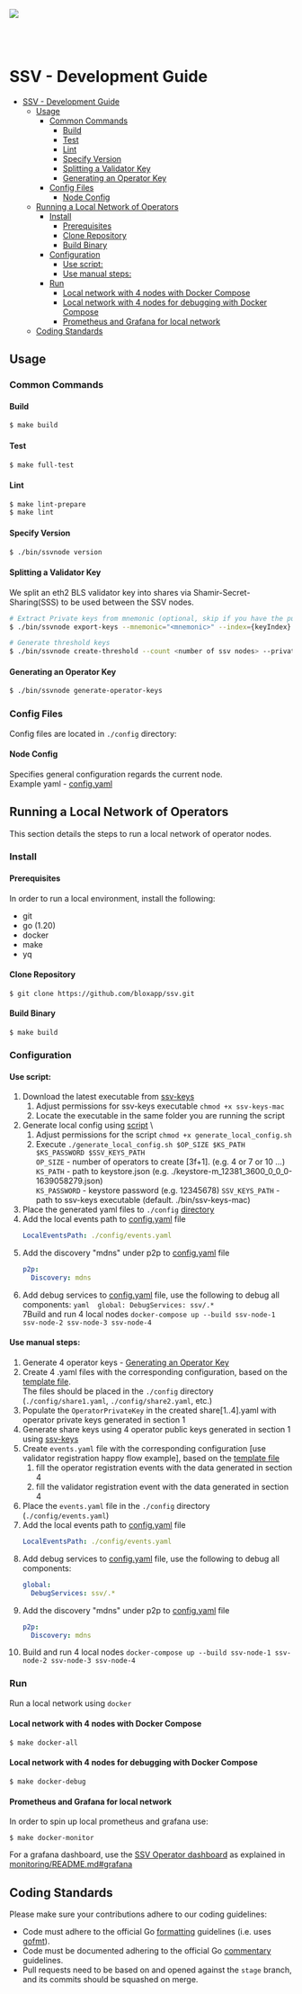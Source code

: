 [<img src="./resources/bloxstaking_header_image.png" >](https://www.bloxstaking.com/)

<br>
<br>

# SSV - Development Guide

- [SSV - Development Guide](#ssv---development-guide)
  - [Usage](#usage)
    - [Common Commands](#common-commands)
      - [Build](#build)
      - [Test](#test)
      - [Lint](#lint)
      - [Specify Version](#specify-version)
      - [Splitting a Validator Key](#splitting-a-validator-key)
      - [Generating an Operator Key](#generating-an-operator-key)
    - [Config Files](#config-files)
      - [Node Config](#node-config)
  - [Running a Local Network of Operators](#running-a-local-network-of-operators)
    - [Install](#install)
      - [Prerequisites](#prerequisites)
      - [Clone Repository](#clone-repository)
      - [Build Binary](#build-binary)
    - [Configuration](#configuration)
      - [Use script:](#use-script)
      - [Use manual steps:](#use-manual-steps)
    - [Run](#run)
      - [Local network with 4 nodes with Docker Compose](#local-network-with-4-nodes-with-docker-compose)
      - [Local network with 4 nodes for debugging with Docker Compose](#local-network-with-4-nodes-for-debugging-with-docker-compose)
      - [Prometheus and Grafana for local network](#prometheus-and-grafana-for-local-network)
  - [Coding Standards](#coding-standards)

## Usage

### Common Commands

#### Build

```bash
$ make build
```

#### Test

```bash
$ make full-test
```

#### Lint

```bash
$ make lint-prepare
$ make lint
```

#### Specify Version

```bash
$ ./bin/ssvnode version
```

#### Splitting a Validator Key

We split an eth2 BLS validator key into shares via Shamir-Secret-Sharing(SSS) to be used between the SSV nodes.

```bash
# Extract Private keys from mnemonic (optional, skip if you have the public/private keys )
$ ./bin/ssvnode export-keys --mnemonic="<mnemonic>" --index={keyIndex}

# Generate threshold keys
$ ./bin/ssvnode create-threshold --count <number of ssv nodes> --private-key <privateKey>
```

#### Generating an Operator Key

```bash
$ ./bin/ssvnode generate-operator-keys
```

### Config Files

Config files are located in `./config` directory:

#### Node Config

Specifies general configuration regards the current node. \
Example yaml - [config.yaml](../config/config.yaml)

## Running a Local Network of Operators

This section details the steps to run a local network of operator nodes.

### Install

#### Prerequisites

In order to run a local environment, install the following:

- git
- go (1.20)
- docker
- make
- yq

#### Clone Repository

```shell
$ git clone https://github.com/bloxapp/ssv.git
```

#### Build Binary

```shell
$ make build
```

### Configuration

#### Use script:

1. Download the latest executable from [ssv-keys](https://github.com/bloxapp/ssv-keys/releases)
   1. Adjust permissions for ssv-keys executable `chmod +x ssv-keys-mac`
   2. Locate the executable in the same folder you are running the script
2. Generate local config using [script](../scripts/generate_local_config.sh) \
   1. Adjust permissions for the script `chmod +x generate_local_config.sh`
   2. Execute `./generate_local_config.sh $OP_SIZE $KS_PATH $KS_PASSWORD $SSV_KEYS_PATH` \
      `OP_SIZE` - number of operators to create [3f+1]. (e.g. 4 or 7 or 10 ...) \
      `KS_PATH` - path to keystore.json (e.g. ./keystore-m_12381_3600_0_0_0-1639058279.json)\
      `KS_PASSWORD` - keystore password (e.g. 12345678)
      `SSV_KEYS_PATH` - path to ssv-keys executable (default. ./bin/ssv-keys-mac)
3. Place the generated yaml files to `./config` [directory](../config)
4. Add the local events path to [config.yaml](../config/config.yaml) file
   ```yaml
   LocalEventsPath: ./config/events.yaml
   ```
5. Add the discovery "mdns" under p2p to [config.yaml](../config/config.yaml) file
   ```yaml
   p2p:
     Discovery: mdns
   ```
6. Add debug services to [config.yaml](../config/config.yaml) file, use the following to debug all components:
   `yaml 
    global:
      DebugServices: ssv/.*
    `  
   7Build and run 4 local nodes `docker-compose up --build ssv-node-1 ssv-node-2 ssv-node-3 ssv-node-4`

#### Use manual steps:

1. Generate 4 operator keys - [Generating an Operator Key](#generating-an-operator-key)
2. Create 4 .yaml files with the corresponding configuration, based on the [template file](../config/example_share.yaml). \
   The files should be placed in the `./config` directory (`./config/share1.yaml`, `./config/share2.yaml`, etc.)
3. Populate the `OperatorPrivateKey` in the created share[1..4].yaml with operator private keys generated in section 1
4. Generate share keys using 4 operator public keys generated in section 1 using [ssv-keys](https://github.com/bloxapp/ssv-keys#option-1-running-an-executable-recommended-route)
5. Create `events.yaml` file with the corresponding configuration [use validator registration happy flow example], based on the [template file](../config/events.example.yaml)
   1. fill the operator registration events with the data generated in section 4
   2. fill the validator registration event with the data generated in section 4
6. Place the `events.yaml` file in the `./config` directory (`./config/events.yaml`)
7. Add the local events path to [config.yaml](../config/config.yaml) file
   ```yaml
   LocalEventsPath: ./config/events.yaml
   ```
8. Add debug services to [config.yaml](../config/config.yaml) file, use the following to debug all components:
   ```yaml
   global:
     DebugServices: ssv/.*
   ```
9. Add the discovery "mdns" under p2p to [config.yaml](../config/config.yaml) file
   ```yaml
   p2p:
     Discovery: mdns
   ```
10. Build and run 4 local nodes `docker-compose up --build ssv-node-1 ssv-node-2 ssv-node-3 ssv-node-4`

### Run

Run a local network using `docker`

#### Local network with 4 nodes with Docker Compose

```shell
$ make docker-all
```

#### Local network with 4 nodes for debugging with Docker Compose

```shell
$ make docker-debug
```

#### Prometheus and Grafana for local network

In order to spin up local prometheus and grafana use:

```shell
$ make docker-monitor
```

For a grafana dashboard, use the [SSV Operator dashboard](../monitoring/grafana/dashboard_ssv_operator.json) as explained in [monitoring/README.md#grafana](../monitoring/README.md#grafana)

## Coding Standards

Please make sure your contributions adhere to our coding guidelines:

- Code must adhere to the official Go [formatting](https://golang.org/doc/effective_go.html#formatting)
  guidelines (i.e. uses [gofmt](https://golang.org/cmd/gofmt/)).
- Code must be documented adhering to the official Go [commentary](https://golang.org/doc/effective_go.html#commentary)
  guidelines.
- Pull requests need to be based on and opened against the `stage` branch, and its commits should be squashed on merge.
